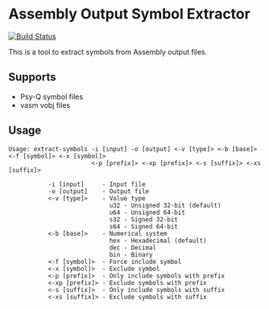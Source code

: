 # Assembly Output Symbol Extractor

[![Build Status](https://github.com/devon-artmeier/extract-asm-symbols/actions/workflows/cmake-multi-platform.yml/badge.svg)](https://github.com/devon-artmeier/extract-asm-symbols/actions/workflows/cmake-multi-platform.yml)

This is a tool to extract symbols from Assembly output files.

## Supports

* Psy-Q symbol files
* vasm vobj files

## Usage

    Usage: extract-symbols -i [input] -o [output] <-v [type]> <-b [base]> <-f [symbol]> <-x [symbol]>
                           <-p [prefix]> <-xp [prefix]> <-s [suffix]> <-xs [suffix]>
    
               -i [input]     - Input file
               -o [output]    - Output file
               <-v [type]>    - Value type
                                u32 - Unsigned 32-bit (default)
                                u64 - Unsigned 64-bit
                                s32 - Signed 32-bit
                                s64 - Signed 64-bit
               <-b [base]>    - Numerical system
                                hex - Hexadecimal (default)
                                dec - Decimal
                                bin - Binary
               <-f [symbol]>  - Force include symbol
               <-x [symbol]>  - Exclude symbol
               <-p [prefix]>  - Only include symbols with prefix
               <-xp [prefix]> - Exclude symbols with prefix
               <-s [suffix]>  - Only include symbols with suffix
               <-xs [suffix]> - Exclude symbols with suffix
